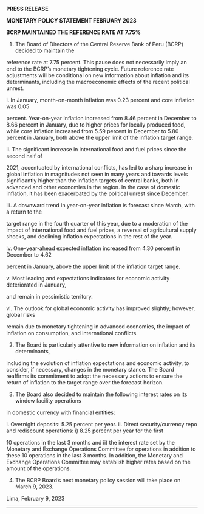 **PRESS RELEASE**

**MONETARY POLICY STATEMENT FEBRUARY 2023**

**BCRP MAINTAINED THE REFERENCE RATE AT 7.75%**

1. The Board of Directors of the Central Reserve Bank of Peru (BCRP) decided to maintain the

reference rate at 7.75 percent. This pause does not necessarily imply an end to the BCRP’s
monetary tightening cycle. Future reference rate adjustments will be conditional on new
information about inflation and its determinants, including the macroeconomic effects of the
recent political unrest.

i. In January, month-on-month inflation was 0.23 percent and core inflation was 0.05

percent. Year-on-year inflation increased from 8.46 percent in December to 8.66
percent in January, due to higher prices for locally produced food, while core inflation
increased from 5.59 percent in December to 5.80 percent in January, both above the
upper limit of the inflation target range.

ii. The significant increase in international food and fuel prices since the second half of

2021, accentuated by international conflicts, has led to a sharp increase in global
inflation in magnitudes not seen in many years and towards levels significantly higher
than the inflation targets of central banks, both in advanced and other economies in the
region. In the case of domestic inflation, it has been exacerbated by the political unrest
since December.

iii. A downward trend in year-on-year inflation is forecast since March, with a return to the

target range in the fourth quarter of this year, due to a moderation of the impact of
international food and fuel prices, a reversal of agricultural supply shocks, and declining
inflation expectations in the rest of the year.

iv. One-year-ahead expected inflation increased from 4.30 percent in December to 4.62

percent in January, above the upper limit of the inflation target range.

v. Most leading and expectations indicators for economic activity deteriorated in January,

and remain in pessimistic territory.

vi. The outlook for global economic activity has improved slightly; however, global risks

remain due to monetary tightening in advanced economies, the impact of inflation on
consumption, and international conflicts.

2. The Board is particularly attentive to new information on inflation and its determinants,

including the evolution of inflation expectations and economic activity, to consider, if
necessary, changes in the monetary stance. The Board reaffirms its commitment to adopt the
necessary actions to ensure the return of inflation to the target range over the forecast horizon.

3. The Board also decided to maintain the following interest rates on its window facility operations

in domestic currency with financial entities:

i. Overnight deposits: 5.25 percent per year.
ii. Direct security/currency repo and rediscount operations: i) 8.25 percent per year for the first

10 operations in the last 3 months and ii) the interest rate set by the Monetary and Exchange
Operations Committee for operations in addition to these 10 operations in the last 3 months.
In addition, the Monetary and Exchange Operations Committee may establish higher rates
based on the amount of the operations.

4. The BCRP Board’s next monetary policy session will take place on March 9, 2023.

Lima, February 9, 2023


-----

